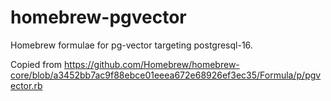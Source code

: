# homebrew-pgvector

Homebrew formulae for pg-vector targeting postgresql-16.

Copied from https://github.com/Homebrew/homebrew-core/blob/a3452bb7ac9f88ebce01eeea672e68926ef3ec35/Formula/p/pgvector.rb
